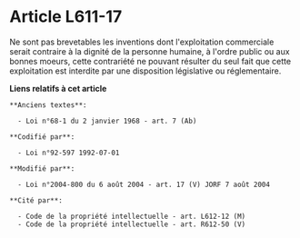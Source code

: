# Article L611-17

Ne sont pas brevetables les inventions dont l'exploitation commerciale serait contraire à la dignité de la personne humaine,
à l'ordre public ou aux bonnes moeurs, cette contrariété ne pouvant résulter du seul fait que cette exploitation est
interdite par une disposition législative ou réglementaire.

**Liens relatifs à cet article**

	**Anciens textes**:

	  - Loi n°68-1 du 2 janvier 1968 - art. 7 (Ab)

	**Codifié par**:

	  - Loi n°92-597 1992-07-01

	**Modifié par**:

	  - Loi n°2004-800 du 6 août 2004 - art. 17 (V) JORF 7 août 2004

	**Cité par**:

	  - Code de la propriété intellectuelle - art. L612-12 (M)
	  - Code de la propriété intellectuelle - art. R612-50 (V)
